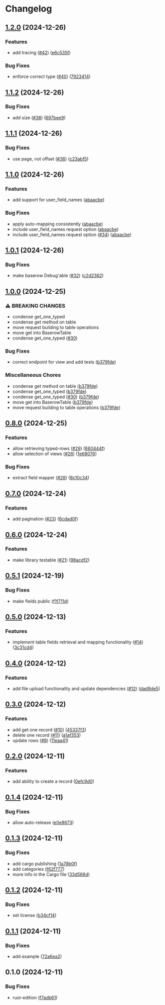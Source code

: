 # Changelog

## [1.2.0](https://github.com/cedricziel/baserow-rs/compare/v1.1.2...v1.2.0) (2024-12-26)


### Features

* add tracing ([#42](https://github.com/cedricziel/baserow-rs/issues/42)) ([e6c535f](https://github.com/cedricziel/baserow-rs/commit/e6c535f08e06195baf13b15290454a4b825173b5))


### Bug Fixes

* enforce correct type ([#40](https://github.com/cedricziel/baserow-rs/issues/40)) ([7923414](https://github.com/cedricziel/baserow-rs/commit/79234145f0e22f4acc1cd01c97d9cf0ee4ff8a1e))

## [1.1.2](https://github.com/cedricziel/baserow-rs/compare/v1.1.1...v1.1.2) (2024-12-26)


### Bug Fixes

* add size ([#38](https://github.com/cedricziel/baserow-rs/issues/38)) ([697bee9](https://github.com/cedricziel/baserow-rs/commit/697bee9790d0c423d15bdd7ded71b3feb111851e))

## [1.1.1](https://github.com/cedricziel/baserow-rs/compare/v1.1.0...v1.1.1) (2024-12-26)


### Bug Fixes

* use page, not offset ([#36](https://github.com/cedricziel/baserow-rs/issues/36)) ([c23abf5](https://github.com/cedricziel/baserow-rs/commit/c23abf52317eec553fe308924e480cd0668cf74d))

## [1.1.0](https://github.com/cedricziel/baserow-rs/compare/v1.0.1...v1.1.0) (2024-12-26)


### Features

* add support for user_field_names ([abaacbe](https://github.com/cedricziel/baserow-rs/commit/abaacbeb9cf46b2dce4ace8cb98446a2573cf46c))


### Bug Fixes

* apply auto-mapping consistently ([abaacbe](https://github.com/cedricziel/baserow-rs/commit/abaacbeb9cf46b2dce4ace8cb98446a2573cf46c))
* include user_field_names request option ([abaacbe](https://github.com/cedricziel/baserow-rs/commit/abaacbeb9cf46b2dce4ace8cb98446a2573cf46c))
* include user_field_names request option ([#34](https://github.com/cedricziel/baserow-rs/issues/34)) ([abaacbe](https://github.com/cedricziel/baserow-rs/commit/abaacbeb9cf46b2dce4ace8cb98446a2573cf46c))

## [1.0.1](https://github.com/cedricziel/baserow-rs/compare/v1.0.0...v1.0.1) (2024-12-26)


### Bug Fixes

* make baserow Debug'able ([#32](https://github.com/cedricziel/baserow-rs/issues/32)) ([c2d2362](https://github.com/cedricziel/baserow-rs/commit/c2d2362a8545cb04d48cfcbc8fe5f54931d504ad))

## [1.0.0](https://github.com/cedricziel/baserow-rs/compare/v0.8.0...v1.0.0) (2024-12-25)


### ⚠ BREAKING CHANGES

* condense get_one_typed
* condense get method on table
* move request building to table operations
* move get into BaserowTable
* condense get_one_typed ([#30](https://github.com/cedricziel/baserow-rs/issues/30))

### Bug Fixes

* correct endpoint for view and add tests ([b379fde](https://github.com/cedricziel/baserow-rs/commit/b379fded9f62131a052c98f9524e3075b27fb747))


### Miscellaneous Chores

* condense get method on table ([b379fde](https://github.com/cedricziel/baserow-rs/commit/b379fded9f62131a052c98f9524e3075b27fb747))
* condense get_one_typed ([b379fde](https://github.com/cedricziel/baserow-rs/commit/b379fded9f62131a052c98f9524e3075b27fb747))
* condense get_one_typed ([#30](https://github.com/cedricziel/baserow-rs/issues/30)) ([b379fde](https://github.com/cedricziel/baserow-rs/commit/b379fded9f62131a052c98f9524e3075b27fb747))
* move get into BaserowTable ([b379fde](https://github.com/cedricziel/baserow-rs/commit/b379fded9f62131a052c98f9524e3075b27fb747))
* move request building to table operations ([b379fde](https://github.com/cedricziel/baserow-rs/commit/b379fded9f62131a052c98f9524e3075b27fb747))

## [0.8.0](https://github.com/cedricziel/baserow-rs/compare/v0.7.0...v0.8.0) (2024-12-25)


### Features

* allow retrieving typed-rows ([#29](https://github.com/cedricziel/baserow-rs/issues/29)) ([660444f](https://github.com/cedricziel/baserow-rs/commit/660444ff178c1c5b5f2517d84f7323a9ae926132))
* allow selection of views ([#26](https://github.com/cedricziel/baserow-rs/issues/26)) ([1e68076](https://github.com/cedricziel/baserow-rs/commit/1e680769bc6fd8d35395975f345efabc64067997))


### Bug Fixes

* extract field mapper ([#28](https://github.com/cedricziel/baserow-rs/issues/28)) ([8c10c34](https://github.com/cedricziel/baserow-rs/commit/8c10c3427da2b6c51f2b0516c0772fcb7ebe61fb))

## [0.7.0](https://github.com/cedricziel/baserow-rs/compare/v0.6.0...v0.7.0) (2024-12-24)


### Features

* add pagination ([#23](https://github.com/cedricziel/baserow-rs/issues/23)) ([6cdad0f](https://github.com/cedricziel/baserow-rs/commit/6cdad0f05ba5f1b54348381305370e175536b55e))

## [0.6.0](https://github.com/cedricziel/baserow-rs/compare/v0.5.1...v0.6.0) (2024-12-24)


### Features

* make library testable ([#21](https://github.com/cedricziel/baserow-rs/issues/21)) ([98acdf2](https://github.com/cedricziel/baserow-rs/commit/98acdf297bcda939cc4fb8a1f27efa2fff09551d))

## [0.5.1](https://github.com/cedricziel/baserow-rs/compare/v0.5.0...v0.5.1) (2024-12-19)


### Bug Fixes

* make fields public ([f1f711d](https://github.com/cedricziel/baserow-rs/commit/f1f711d5497b9da90dfaab0199b796472ca1344f))

## [0.5.0](https://github.com/cedricziel/baserow-rs/compare/v0.4.0...v0.5.0) (2024-12-13)


### Features

* implement table fields retrieval and mapping functionality ([#14](https://github.com/cedricziel/baserow-rs/issues/14)) ([3c31cd4](https://github.com/cedricziel/baserow-rs/commit/3c31cd47b098ac6cd7c494ef2e5f5f084dfab2c0))

## [0.4.0](https://github.com/cedricziel/baserow-rs/compare/v0.3.0...v0.4.0) (2024-12-12)


### Features

* add file upload functionality and update dependencies ([#12](https://github.com/cedricziel/baserow-rs/issues/12)) ([dad9de5](https://github.com/cedricziel/baserow-rs/commit/dad9de5d43d918eab6b99324a300774b3aeb3546))

## [0.3.0](https://github.com/cedricziel/baserow-rs/compare/v0.2.0...v0.3.0) (2024-12-12)


### Features

* add get one record ([#10](https://github.com/cedricziel/baserow-rs/issues/10)) ([45337f3](https://github.com/cedricziel/baserow-rs/commit/45337f3a0c7aef0a517419fb4dbfb8885b85abfe))
* delete one record ([#11](https://github.com/cedricziel/baserow-rs/issues/11)) ([a1af353](https://github.com/cedricziel/baserow-rs/commit/a1af3532be4487eb8db51c08c53654545386818f))
* update rows ([#8](https://github.com/cedricziel/baserow-rs/issues/8)) ([11eaa41](https://github.com/cedricziel/baserow-rs/commit/11eaa4117a210bfc4a65635a9ef8d321a2a556d8))

## [0.2.0](https://github.com/cedricziel/baserow-rs/compare/v0.1.4...v0.2.0) (2024-12-11)


### Features

* add ability to create a record ([0efc9d0](https://github.com/cedricziel/baserow-rs/commit/0efc9d053eeb2c63d8ed1533031b676c2302511a))

## [0.1.4](https://github.com/cedricziel/baserow-rs/compare/v0.1.3...v0.1.4) (2024-12-11)


### Bug Fixes

* allow auto-release ([e0e8673](https://github.com/cedricziel/baserow-rs/commit/e0e8673418160fb6ad90d922067b22d891bbf1f6))

## [0.1.3](https://github.com/cedricziel/baserow-rs/compare/v0.1.2...v0.1.3) (2024-12-11)


### Bug Fixes

* add cargo publishing ([1a78b0f](https://github.com/cedricziel/baserow-rs/commit/1a78b0fbfa1b24dd29fb78b0dd8f33e6c059e516))
* add categories ([f62f777](https://github.com/cedricziel/baserow-rs/commit/f62f7770bb86796efb08b98ec3e9a3e843b6b330))
* more info in the Cargo file ([33d566d](https://github.com/cedricziel/baserow-rs/commit/33d566d449bd7f127e9ffce048da59b65842ec8f))

## [0.1.2](https://github.com/cedricziel/baserow-rs/compare/v0.1.1...v0.1.2) (2024-12-11)


### Bug Fixes

* set license ([b34cf14](https://github.com/cedricziel/baserow-rs/commit/b34cf1453754105133849353b70a5b7b03019118))

## [0.1.1](https://github.com/cedricziel/baserow-rs/compare/v0.1.0...v0.1.1) (2024-12-11)


### Bug Fixes

* add example ([72a6ea2](https://github.com/cedricziel/baserow-rs/commit/72a6ea2ec5efd7d7a74be74a9bea637652229c8f))

## 0.1.0 (2024-12-11)


### Bug Fixes

* rust-edition ([f7adb61](https://github.com/cedricziel/baserow-rs/commit/f7adb61b642d3515c726fae3405259be91b342e3))
